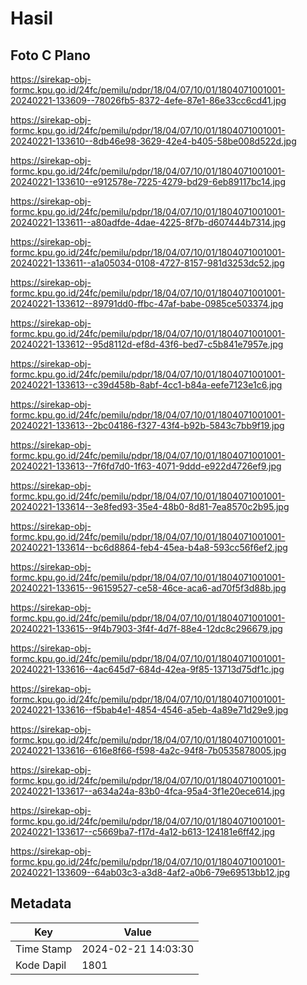 # Hasil

## Foto C Plano

https://sirekap-obj-formc.kpu.go.id/24fc/pemilu/pdpr/18/04/07/10/01/1804071001001-20240221-133609--78026fb5-8372-4efe-87e1-86e33cc6cd41.jpg

https://sirekap-obj-formc.kpu.go.id/24fc/pemilu/pdpr/18/04/07/10/01/1804071001001-20240221-133610--8db46e98-3629-42e4-b405-58be008d522d.jpg

https://sirekap-obj-formc.kpu.go.id/24fc/pemilu/pdpr/18/04/07/10/01/1804071001001-20240221-133610--e912578e-7225-4279-bd29-6eb89117bc14.jpg

https://sirekap-obj-formc.kpu.go.id/24fc/pemilu/pdpr/18/04/07/10/01/1804071001001-20240221-133611--a80adfde-4dae-4225-8f7b-d607444b7314.jpg

https://sirekap-obj-formc.kpu.go.id/24fc/pemilu/pdpr/18/04/07/10/01/1804071001001-20240221-133611--a1a05034-0108-4727-8157-981d3253dc52.jpg

https://sirekap-obj-formc.kpu.go.id/24fc/pemilu/pdpr/18/04/07/10/01/1804071001001-20240221-133612--89791dd0-ffbc-47af-babe-0985ce503374.jpg

https://sirekap-obj-formc.kpu.go.id/24fc/pemilu/pdpr/18/04/07/10/01/1804071001001-20240221-133612--95d8112d-ef8d-43f6-bed7-c5b841e7957e.jpg

https://sirekap-obj-formc.kpu.go.id/24fc/pemilu/pdpr/18/04/07/10/01/1804071001001-20240221-133613--c39d458b-8abf-4cc1-b84a-eefe7123e1c6.jpg

https://sirekap-obj-formc.kpu.go.id/24fc/pemilu/pdpr/18/04/07/10/01/1804071001001-20240221-133613--2bc04186-f327-43f4-b92b-5843c7bb9f19.jpg

https://sirekap-obj-formc.kpu.go.id/24fc/pemilu/pdpr/18/04/07/10/01/1804071001001-20240221-133613--7f6fd7d0-1f63-4071-9ddd-e922d4726ef9.jpg

https://sirekap-obj-formc.kpu.go.id/24fc/pemilu/pdpr/18/04/07/10/01/1804071001001-20240221-133614--3e8fed93-35e4-48b0-8d81-7ea8570c2b95.jpg

https://sirekap-obj-formc.kpu.go.id/24fc/pemilu/pdpr/18/04/07/10/01/1804071001001-20240221-133614--bc6d8864-feb4-45ea-b4a8-593cc56f6ef2.jpg

https://sirekap-obj-formc.kpu.go.id/24fc/pemilu/pdpr/18/04/07/10/01/1804071001001-20240221-133615--96159527-ce58-46ce-aca6-ad70f5f3d88b.jpg

https://sirekap-obj-formc.kpu.go.id/24fc/pemilu/pdpr/18/04/07/10/01/1804071001001-20240221-133615--9f4b7903-3f4f-4d7f-88e4-12dc8c296679.jpg

https://sirekap-obj-formc.kpu.go.id/24fc/pemilu/pdpr/18/04/07/10/01/1804071001001-20240221-133616--4ac645d7-684d-42ea-9f85-13713d75df1c.jpg

https://sirekap-obj-formc.kpu.go.id/24fc/pemilu/pdpr/18/04/07/10/01/1804071001001-20240221-133616--f5bab4e1-4854-4546-a5eb-4a89e71d29e9.jpg

https://sirekap-obj-formc.kpu.go.id/24fc/pemilu/pdpr/18/04/07/10/01/1804071001001-20240221-133616--616e8f66-f598-4a2c-94f8-7b0535878005.jpg

https://sirekap-obj-formc.kpu.go.id/24fc/pemilu/pdpr/18/04/07/10/01/1804071001001-20240221-133617--a634a24a-83b0-4fca-95a4-3f1e20ece614.jpg

https://sirekap-obj-formc.kpu.go.id/24fc/pemilu/pdpr/18/04/07/10/01/1804071001001-20240221-133617--c5669ba7-f17d-4a12-b613-124181e6ff42.jpg

https://sirekap-obj-formc.kpu.go.id/24fc/pemilu/pdpr/18/04/07/10/01/1804071001001-20240221-133609--64ab03c3-a3d8-4af2-a0b6-79e69513bb12.jpg


## Metadata

| Key        | Value               |
| ---------- | ------------------- |
| Time Stamp | 2024-02-21 14:03:30 |
| Kode Dapil | 1801                |



